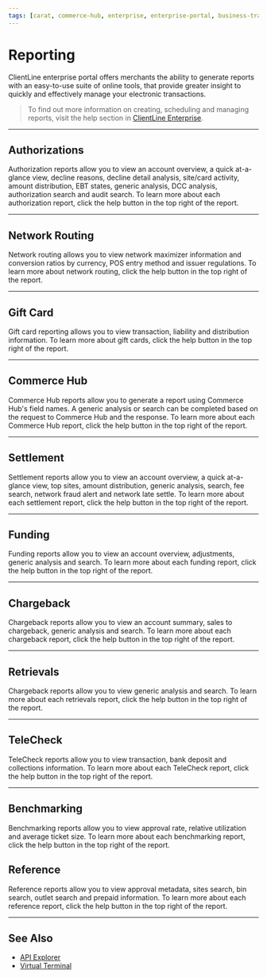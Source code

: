 ```yaml
---
tags: [carat, commerce-hub, enterprise, enterprise-portal, business-track, virtual-terminal, reporting, settings]
---
```



# Reporting

ClientLine enterprise portal offers merchants the ability to generate reports with an easy-to-use suite of online tools, that provide greater insight to quickly and effectively manage your electronic transactions. 

<!-- theme: info -->
>To find out more information on creating, scheduling and managing reports, visit the help section in [ClientLine Enterprise](path?=https://www.businesstrack.com).

---


## Authorizations

Authorization reports allow you to view an account overview, a quick at-a-glance view, decline reasons, decline detail analysis, site/card activity, amount distribution, EBT states, generic analysis, DCC analysis, authorization search and audit search. To learn more about each authorization report, click the help button in the top right of the report. 

---
## Network Routing

Network routing allows you to view network maximizer information and conversion ratios by currency, POS entry method and issuer regulations.  To learn more about network routing, click the help button in the top right of the report.

---

## Gift Card

Gift card reporting allows you to view transaction, liability and distribution information. To learn more about gift cards, click the help button in the top right of the report.

---

## Commerce Hub

Commerce Hub reports allow you to generate a report using Commerce Hub's field names. A generic analysis or search can be completed based on the request to Commerce Hub and the response. To learn more about each Commerce Hub report, click the help button in the top right of the report. 

---

## Settlement

Settlement reports allow you to view an account overview, a quick at-a-glance view, top sites, amount distribution, generic analysis, search, fee search, network fraud alert and network late settle. To learn more about each settlement report, click the help button in the top right of the report.

---

## Funding

Funding reports allow you to view an account overview, adjustments, generic analysis and search. To learn more about each funding report, click the help button in the top right of the report.

---

## Chargeback

Chargeback reports allow you to view an account summary, sales to chargeback, generic analysis and search. To learn more about each chargeback report, click the help button in the top right of the report.

---

## Retrievals

Chargeback reports allow you to view generic analysis and search. To learn more about each retrievals report, click the help button in the top right of the report.

---

## TeleCheck

TeleCheck reports allow you to view transaction, bank deposit and collections information. To learn more about each TeleCheck report, click the help button in the top right of the report.

---

## Benchmarking

Benchmarking reports allow you to view approval rate, relative utilization and average ticket size. To learn more about each benchmarking report, click the help button in the top right of the report.

## Reference

Reference reports allow you to view approval metadata, sites search, bin search, outlet search and prepaid information. To learn more about each reference report, click the help button in the top right of the report.

---

## See Also


- [API Explorer](../api/?type=post&path=/payments/v1/charges)
- [Virtual Terminal](?path=docs/Online-Mobile-Digital/Virtual-Terminal/Virtual-Terminal.md)